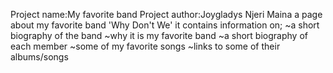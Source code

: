Project name:My favorite band
Project author:Joygladys Njeri Maina
a page about my favorite band 'Why Don't We'
it contains information on;
              ~a short biography of the band
              ~why it is my favorite band
              ~a short biography of each member
              ~some of my favorite songs
              ~links to some of their albums/songs